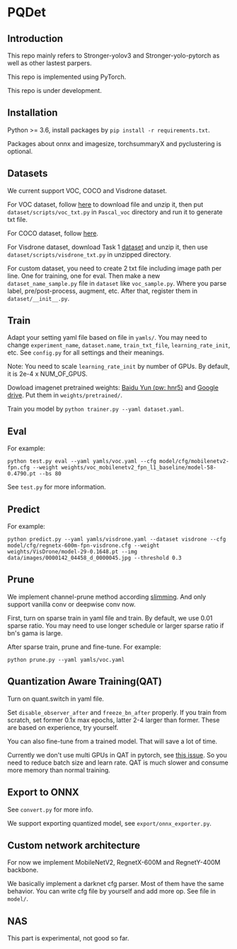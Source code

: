 # PQDet

## Introduction

This repo mainly refers to Stronger-yolov3 and Stronger-yolo-pytorch as well as other lastest parpers.

This repo is implemented using PyTorch.

This repo is under development.

## Installation

Python >= 3.6, install packages by `pip install -r requirements.txt`.

Packages about onnx and imagesize, torchsummaryX and pyclustering is optional.

## Datasets

We current support VOC, COCO and Visdrone dataset.

For VOC dataset, follow [here][1] to download file and unzip it, then put `dataset/scripts/voc_txt.py` in `Pascal_voc` directory and run it to generate txt file.

For COCO dataset, follow [here][1].

For Visdrone dataset, download Task 1 [dataset][2] and unzip it, then use `dataset/scripts/visdrone_txt.py` in unzipped directory.

For custom dataset, you need to create 2 txt file including image path per line. One for training, one for eval. Then make a new `dataset_name_sample.py` file in `dataset` like `voc_sample.py`. Where you parse label, pre/post-process, augment, etc. After that, register them in `dataset/__init__.py`.

## Train

Adapt your setting yaml file based on file in `yamls/`. You may need to change `experiment_name`, `dataset.name`, `train_txt_file`, `learning_rate_init`, etc. See `config.py` for all settings and their meanings.

Note: You need to scale `learning_rate_init` by number of GPUs. By default, it is 2e-4 x NUM_OF_GPUS.

Dowload imagenet pretrained weights: [Baidu Yun (pw: hnr5)](https://pan.baidu.com/s/11NwfFvKZD36wzXX4uTUbGA) and [Google drive](https://drive.google.com/drive/folders/1xsSEw-realVaCYQXnngsBrmeyouKcdRp?usp=sharing). Put them in `weights/pretrained/`.

Train you model by `python trainer.py --yaml dataset.yaml`.

## Eval

For example:
```
python test.py eval --yaml yamls/voc.yaml --cfg model/cfg/mobilenetv2-fpn.cfg --weight weights/voc_mobilenetv2_fpn_l1_baseline/model-58-0.4790.pt --bs 80
```
See `test.py` for more information.

## Predict

For example:
```
python predict.py --yaml yamls/visdrone.yaml --dataset visdrone --cfg model/cfg/regnetx-600m-fpn-visdrone.cfg --weight weights/VisDrone/model-29-0.1648.pt --img data/images/0000142_04458_d_0000045.jpg --threshold 0.3
```

## Prune

We implement channel-prune method according [slimming][3]. And only support vanilla conv or deepwise conv now.

First, turn on sparse train in yaml file and train. By default, we use 0.01 sparse ratio. You may need to use longer schedule or larger sparse ratio if bn's gama is large.

After sparse train, prune and fine-tune. For example:
```
python prune.py --yaml yamls/voc.yaml
```

## Quantization Aware Training(QAT)

Turn on quant.switch in yaml file.

Set `disable_observer_after` and `freeze_bn_after` properly.
If you train from scratch, set former 0.1x max epochs, latter 2-4 larger than former.
These are based on experience, try yourself.

You can also fine-tune from a trained model. That will save a lot of time.

Currently we don't use multi GPUs in QAT in pytorch, see [this issue][4].
So you need to reduce batch size and learn rate. QAT is much slower and consume more memory than normal training.

## Export to ONNX

See `convert.py` for more info.

We support exporting quantized model, see `export/onnx_exporter.py`.

## Custom network architecture

For now we implement MobileNetV2, RegnetX-600M and RegnetY-400M backbone.

We basically implement a darknet cfg parser. Most of them have the same behavior.
You can write cfg file by yourself and add more op. See file in `model/`.

## NAS

This part is experimental, not good so far.

[1]: https://github.com/AlexeyAB/darknet#datasets
[2]: https://github.com/VisDrone/VisDrone-Dataset
[3]: http://openaccess.thecvf.com/content_ICCV_2017/papers/Liu_Learning_Efficient_Convolutional_ICCV_2017_paper.pdf
[4]: https://github.com/pytorch/pytorch/issues/35182